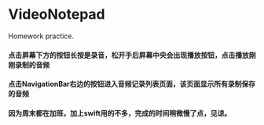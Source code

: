 # VideoNotepad
Homework practice.

#### 点击屏幕下方的按钮长按是录音，松开手后屏幕中央会出现播放按钮，点击播放刚刚录制的音频
#### 点击NavigationBar右边的按钮进入音频记录列表页面，该页面显示所有录制保存的音频
#### 因为周末都在加班，加上swift用的不多，完成的时间稍微慢了点，见谅。
